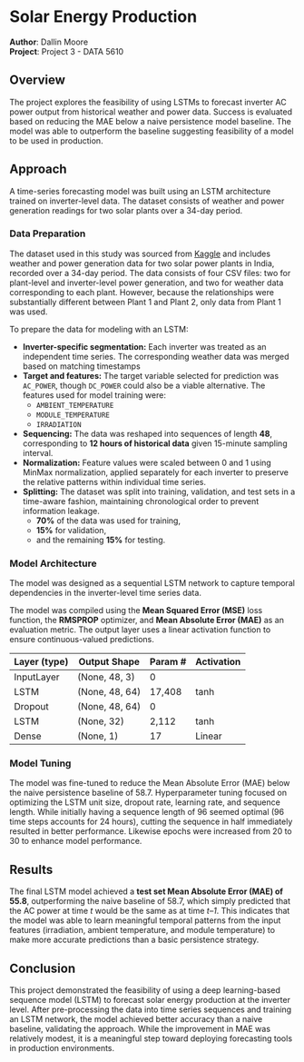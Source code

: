 
# Solar Energy Production
**Author**: Dallin Moore  
**Project**: Project 3 - DATA 5610
## Overview
The project explores the feasibility of using LSTMs to forecast inverter AC power output from historical weather and power data. Success is evaluated based on reducing the MAE below a naive persistence model baseline. The model was able to outperform the baseline suggesting feasibility of a model to be used in production.
## Approach
A time-series forecasting model was built using an LSTM architecture trained on inverter-level data. The dataset consists of weather and power generation readings for two solar plants over a 34-day period.
### Data Preparation
The dataset used in this study was sourced from [Kaggle](https://www.kaggle.com/datasets/anikannal/solar-power-generation-data/data) and includes weather and power generation data for two solar power plants in India, recorded over a 34-day period. The data consists of four CSV files: two for plant-level and inverter-level power generation, and two for weather data corresponding to each plant. However, because the relationships were substantially different between Plant 1 and Plant 2, only data from Plant 1 was used.

To prepare the data for modeling with an LSTM:

- **Inverter-specific segmentation:** Each inverter was treated as an independent time series. The corresponding weather data was merged based on matching timestamps    
- **Target and features:** The target variable selected for prediction was `AC_POWER`, though `DC_POWER` could also be a viable alternative. The features used for model training were:
    - `AMBIENT_TEMPERATURE`
    - `MODULE_TEMPERATURE`
    - `IRRADIATION`
- **Sequencing:** The data was reshaped into sequences of length **48**, corresponding to **12 hours of historical data**  given 15-minute sampling interval.
- **Normalization:** Feature values were scaled between 0 and 1 using MinMax normalization, applied separately for each inverter to preserve the relative patterns within individual time series.
- **Splitting:** The dataset was split into training, validation, and test sets in a time-aware fashion, maintaining chronological order to prevent information leakage. 
	- **70%** of the data was used for training, 
	- **15%** for validation, 
	- and the remaining **15%** for testing.
### Model Architecture
The model was designed as a sequential LSTM network to capture temporal dependencies in the inverter-level time series data.

The model was compiled using the **Mean Squared Error (MSE)** loss function, the **RMSPROP** optimizer, and **Mean Absolute Error (MAE)** as an evaluation metric. The output layer uses a linear activation function to ensure continuous-valued predictions.

| Layer (type) | Output Shape   | Param # | Activation |
| ------------ | -------------- | ------- | ---------- |
| InputLayer   | (None, 48, 3)  | 0       |            |
| LSTM         | (None, 48, 64) | 17,408  | tanh       |
| Dropout      | (None, 48, 64) | 0       |            |
| LSTM         | (None, 32)     | 2,112   | tanh       |
| Dense        | (None, 1)      | 17      | Linear     |
### Model Tuning
The model was fine-tuned to reduce the Mean Absolute Error (MAE) below the naive persistence baseline of 58.7. Hyperparameter tuning focused on optimizing the LSTM unit size, dropout rate, learning rate, and sequence length. While initially having a sequence length of 96 seemed optimal (96 time steps accounts for 24 hours), cutting the sequence in half immediately resulted in better performance. Likewise epochs were increased from 20 to 30 to enhance model performance.
## Results
The final LSTM model achieved a **test set Mean Absolute Error (MAE) of 55.8**, outperforming the naive baseline of 58.7, which simply predicted that the AC power at time _t_ would be the same as at time _t–1_. This indicates that the model was able to learn meaningful temporal patterns from the input features (irradiation, ambient temperature, and module temperature) to make more accurate predictions than a basic persistence strategy.
## Conclusion
This project demonstrated the feasibility of using a deep learning-based sequence model (LSTM) to forecast solar energy production at the inverter level. After pre-processing the data into time series sequences and training an LSTM network, the model achieved better accuracy than a naive baseline, validating the approach. While the improvement in MAE was relatively modest, it is a meaningful step toward deploying forecasting tools in production environments.
